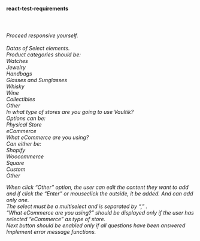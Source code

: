  
<h4> r e a c t - t e s t - r e q u i r e m e n t s </h4>
<br/> 
 <h6>
   Proceed responsive yourself. <br> <br>
Datas of Select elements. <br>
Product categories should be: <br>
Watches <br>
Jewelry <br>
Handbags <br>
Glasses and Sunglasses <br>
Whisky <br>
Wine <br>
Collectibles <br>
Other <br>
In what type of stores are you going to use Vaultik? <br>
Options can be: <br>
Physical Store <br>
eCommerce <br>
What eCommerce are you using? <br>
Can either be: <br>
Shopify <br>
Woocommerce <br>
Square <br>
Custom <br>
Other  <br>

When click “Other” option, the user can edit the content they want to add and if click the “Enter” or mouseclick the outside, it be added. And can add only one. <br>
The select must be a multiselect and is separated by “,” . <br>
“What eCommerce are you using?” should be displayed only if the user has selected “eCommerce” as type of store. <br>
Next button should be enabled only if all questions have been answered <br>
Implement error message functions.  <br>
 </h6>

 
 
